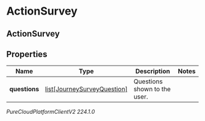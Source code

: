 # ActionSurvey

## ActionSurvey

## Properties

|Name | Type | Description | Notes|
|------------ | ------------- | ------------- | -------------|
| **questions** | [list[JourneySurveyQuestion]](JourneySurveyQuestion) | Questions shown to the user. | |



_PureCloudPlatformClientV2 224.1.0_
